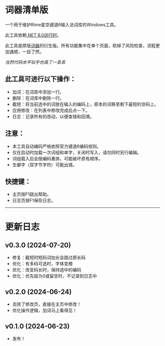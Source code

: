 # 词器清单版

一个用于维护Rime星空键道6输入法词库的Windows工具。

此工具依赖[.NET 6.0运行时](https://dotnet.microsoft.com/zh-cn/download/dotnet/6.0)。

此工具是原版[词器](https://github.com/GarthTB/JDLibManager)的衍生版。所有功能集中在单个页面，砍掉了风险检查，流程更加通顺，一目了然。

*当然代码水平似乎也高了一丢丢*

## 此工具可进行以下操作：

- 加词：在词库中添加一行。
- 删除：在词库中删除一行。
- 截短：将当前选中的词放在输入的编码上，原本的词移至剩下最短的空码上。
- 应用修改：在列表中修改完成后点一下。
- 日志：记录所有的改动，以便查错和回溯。

## 注意：

- 本工具自动编码严格依照官方键道6编码规则。
- 仅在启动时加载一次词组和单字，关闭时写入，请勿同时另行编辑。
- 词组载入后会按编码重排，可能破坏原有顺序。
- 生僻字（双字节字符）可能出错。

## 快捷键：

- 主页按F1跳出帮助。
- 日志页按F1保存日志。

---

# 更新日志

## v0.3.0 (2024-07-20)

- 修复：截短时短码词加长会跳过原长码
- 优化：有多码可选时，字体变橙
- 优化：改变码长时，保持选中的编码
- 优化：优先级为0或留空时，不记录到日志中

## v0.2.0 (2024-06-24)

- 去除了修改页，直接在主页中修改！
- 优化操作逻辑，加词马上看得见！

## v0.1.0 (2024-06-23)

- 发布！
